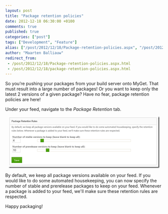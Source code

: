 ```yaml
---
layout: post
title: "Package retention policies"
date: 2012-12-18 06:30:00 +0100
comments: true
published: true
categories: ["post"]
tags: ["Development", "Feature"]
alias: ["/post/2012/12/18/Package-retention-policies.aspx", "/post/2012/12/18/package-retention-policies.aspx"]
author: "Maarten Balliauw"
redirect_from:
 - /post/2012/12/18/Package-retention-policies.aspx.html
 - /post/2012/12/18/package-retention-policies.aspx.html
---
```


<p>So you&rsquo;re pushing your packages from your build server onto MyGet. That must result into a large number of packages! Or you want to keep only the latest 2 versions of a given package? Have no fear, package retention policies are here!</p>
<p>Under your feed, navigate to the <em>Package Retention</em> tab.</p>
<p><a href="/images/image_28.png"><img style="background-image: none; float: none; padding-top: 0px; padding-left: 0px; margin: 5px auto; display: block; padding-right: 0px; border: 0px;" title="image" src="/images/image_thumb_26.png" alt="image" width="484" height="166" border="0" /></a></p>
<p>By default, we keep all package versions available on your feed. If you would like to do some automated housekeeping, you can now specify the number of stable and prerelease packages to keep on your feed. Whenever a package is added to your feed, we'll make sure these retention rules are respected.</p>
<p>Happy packaging!</p>



